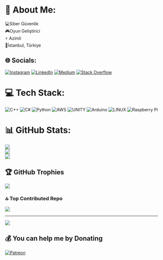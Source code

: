 # 💫 About Me:
💻Siber Güvenlik<br>🎮Oyun Geliştirici<br>⚡ Azimli<br>📍İstanbul, Türkiye


## 🌐 Socials:
[![Instagram](https://img.shields.io/badge/Instagram-%23E4405F.svg?logo=Instagram&logoColor=white)](https://instagram.com/4bdullahdol) [![LinkedIn](https://img.shields.io/badge/LinkedIn-%230077B5.svg?logo=linkedin&logoColor=white)](https://linkedin.com/in/abdullah-dol-6327101b8) [![Medium](https://img.shields.io/badge/Medium-12100E?logo=medium&logoColor=white)](https://medium.com/@4bdullahdol) [![Stack Overflow](https://img.shields.io/badge/-Stackoverflow-FE7A16?logo=stack-overflow&logoColor=white)](https://stackoverflow.com/users/user:21205368) 

# 💻 Tech Stack:
![C++](https://img.shields.io/badge/c++-%2300599C.svg?style=for-the-badge&logo=c%2B%2B&logoColor=white) ![C#](https://img.shields.io/badge/c%23-%23239120.svg?style=for-the-badge&logo=c-sharp&logoColor=white) ![Python](https://img.shields.io/badge/python-3670A0?style=for-the-badge&logo=python&logoColor=ffdd54) ![AWS](https://img.shields.io/badge/AWS-%23FF9900.svg?style=for-the-badge&logo=amazon-aws&logoColor=white) ![UNITY](https://img.shields.io/badge/Unity-%2320232a.svg?style=for-the-badge&logo=unity&logoColor=white) ![Arduino](https://img.shields.io/badge/-Arduino-00979D?style=for-the-badge&logo=Arduino&logoColor=white) ![LINUX](https://img.shields.io/badge/Linux-FCC624?style=for-the-badge&logo=linux&logoColor=black) ![Raspberry Pi](https://img.shields.io/badge/-RaspberryPi-C51A4A?style=for-the-badge&logo=Raspberry-Pi)
# 📊 GitHub Stats:
![](https://github-readme-stats.vercel.app/api?username=Abdullah-Dol&theme=blueberry&hide_border=false&include_all_commits=true&count_private=true)<br/>
![](https://github-readme-streak-stats.herokuapp.com/?user=Abdullah-Dol&theme=blueberry&hide_border=false)<br/>
![](https://github-readme-stats.vercel.app/api/top-langs/?username=Abdullah-Dol&theme=blueberry&hide_border=false&include_all_commits=true&count_private=true&layout=compact)

## 🏆 GitHub Trophies
![](https://github-profile-trophy.vercel.app/?username=Abdullah-Dol&theme=darkhub&no-frame=false&no-bg=false&margin-w=4)

### 🔝 Top Contributed Repo
![](https://github-contributor-stats.vercel.app/api?username=Abdullah-Dol&limit=5&theme=nord&combine_all_yearly_contributions=true)

---
[![](https://visitcount.itsvg.in/api?id=Abdullah-Dol&icon=9&color=0)](https://visitcount.itsvg.in)

  ## 💰 You can help me by Donating
  [![Patreon](https://img.shields.io/badge/Patreon-F96854?style=for-the-badge&logo=patreon&logoColor=white)](https://patreon.com/abdullahdol)
